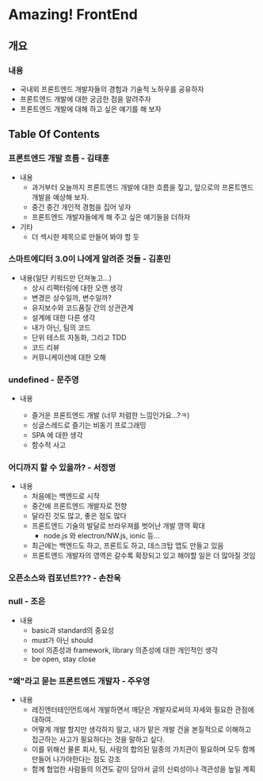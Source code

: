 # Amazing! FrontEnd

## 개요
### 내용
* 국내외 프론트엔드 개발자들의 경험과 기술적 노하우를 공유하자
* 프론트엔드 개발에 대한 궁금한 점을 알려주자
* 프론트엔드 개발에 대해 하고 싶은 얘기를 해 보자

## Table Of Contents
### 프론트엔드 개발 흐름 - 김태훈
* 내용
  - 과거부터 오늘까지 프론트엔드 개발에 대한 흐름을 짚고, 앞으로의 프론트엔드 개발을 예상해 보자.
  - 중간 중간 개인적 경험을 집어 넣자
  - 프론트엔드 개발자들에게 해 주고 싶은 얘기들을 더하자
* 기타
  - 더 섹시한 제목으로 만들어 봐야 할 듯

### 스마트에디터 3.0이 나에게 알려준 것들 - 김훈민
* 내용(일단 키워드만 던져놓고...)
  - 상시 리팩터링에 대한 오랜 생각
  - 변경은 상수일까, 변수일까?
  - 유지보수와 코드품질 간의 상관관계
  - 설계에 대한 다른 생각
  - 내가 아닌, 팀의 코드
  - 단위 테스트 자동화, 그리고 TDD
  - 코드 리뷰
  - 커뮤니케이션에 대한 오해

### undefined - 문주영
* 내용

  - 즐거운 프론트엔드 개발 (너무 저렴한 느낌인가요...?ㅋ)
  - 싱글스레드로 즐기는 비동기 프로그래밍
  - SPA 에 대한 생각
  - 함수적 사고

### 어디까지 할 수 있을까? - 서정명
* 내용
  - 처음에는 백엔드로 시작
  - 중간에 프론트엔드 개발자로 전향
  - 달라진 것도 많고, 좋은 점도 많다
  - 프론트엔드 기술의 발달로 브라우져를 벗어난 개발 영역 확대
    - node.js 와 electron/NW.js, ionic 등...
  - 최근에는 백엔드도 하고, 프론트도 하고, 데스크탑 앱도 만들고 있음
  - 프론트엔드 개발자의 영역은 갈수록 확장되고 있고 해야할 일은 더 많아질 것임

### 오픈소스와 컴포넌트??? - 손찬욱

### null - 조은

* 내용
  - basic과 standard의 중요성
  - must가 아닌 should
  - tool 의존성과 framework, library 의존성에 대한 개인적인 생각
  - be open, stay close

### "왜"라고 묻는 프론트엔드 개발자 - 주우영

* 내용
  - 레진엔터테인먼트에서 개발하면서 깨닫은 개발자로써의 자세와 필요한 관점에 대하여.
  - 어떻게 개발 할지만 생각하지 말고, 내가 맡은 개발 건을 본질적으로 이해하고 접근하는 사고가 필요하다는 것을 말하고 싶다.
  - 이를 위해선 물론 회사, 팀, 사람의 합의된 일종의 가치관이 필요하며 모두 함께 만들어 나가야한다는 점도 강조
  - 함께 협업한 사람들의 의견도 같이 담아서 글의 신뢰성이나 객관성을 높일 계획
